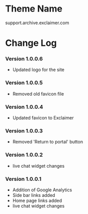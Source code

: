 # Theme Name
support.archive.exclaimer.com

# Change Log

### Version 1.0.0.6
* Updated logo for the site

### Version 1.0.0.5
* Removed old favicon file

### Version 1.0.0.4
* Updated favicon to Exclaimer

### Version 1.0.0.3
* Removed 'Return to portal' button

### Version 1.0.0.2
* live chat widget changes

### Version 1.0.0.1
* Addition of Google Analytics
* Side bar links added
* Home page links added
* live chat widget changes
